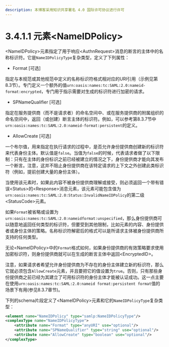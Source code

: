 ```yaml
---
description: 本博客采用知识共享署名 4.0 国际许可协议进行许可
---
```


# 3.4.1.1 元素\<NameIDPolicy\>

\<NameIDPolicy\>元素指定了用于响应\<AuthnRequest\>消息的断言的主体中的名称标识符。它是```NameIDPolicyType```复杂类型，定义了下列属性：

+ Format [可选]

指定与本规范或其他规范中定义的名称标识符格式相对应的URI引用（示例见第8.3节）。专门定义一个额外的值```urn:oasis:names:tc:SAML:2.0:nameid-format:encrypted```，专门用于指示需要对生成的标识符进行加密的请求。

+ SPNameQualifier [可选]

指定在服务提供商（而不是请求者）的命名空间中、或在服务提供商的附属组织的命名空间中，返回（或创建）断言主体的标识符。例如，可以参考第8.3.7节中```urn:oasis:names:tc:SAML:2.0:nameid-format:persistent```的定义。

+ AllowCreate [可选]

一个布尔值，用来指定在执行请求的过程中，是否允许身份提供商创建新的标识符来代表身份主体。默认值是```false```。当值为```false```的时候，代表请求者做了以下限制：只有在主体的身份标识之前已经被建立的情况之下，身份提供商才能向其发布一个断言。注意，这并不阻止身份提供商在该特定请求的上下文之外创建此类标识符（例如，提前创建大量的身份主体）。

当使用该元素时，如果此内容不被身份提供商理解或接受，则必须返回一个带有错误\<Status\>的\<Response\>消息元素，该元素可能包含值为```urn:oasis:names:tc:SAML:2.0:Status:InvalidNameIDPolicy```的第二级\<StatusCode\>元素。

如果```Format```被省略或设置为```urn:oasis:names:tc:SAML:2.0:nameidformat:unspecified```，那么身份提供商可以随意地返回任何类型的标识符，但要受到其他限制，比如元素的内容、身份提供者或身份主体的策略。名称标识符解密后的格式可以是所请求主体被身份提供商所支持的任何类型。

无论\<NameIDPolicy\>中的```Format```格式如何，如果身份提供商的有效策略要求使用加密标识符，则身份提供商就可以在生成的断言主体中返回\<EncryptedID\>。

注意，如果请求者希望允许身份提供商为不存在的身份主体建立新的标识符，那么它就必须包含```AllowCreate```元素，并且要把它的值设置为```true```。否则，只有那些身份提供商之前已经为其建立了可用标识符的身份主体才能被认证成功。这一点主要在使用```urn:oasis:names:tc:SAML:2.0:nameid format:persistent format```值的场景下有用(参见8.3.7章节)。

下列的schema片段定义了\<NameIDPolicy\>元素和它的```NameIDPolicyType```复杂类型：

```xml
<element name="NameIDPolicy" type="samlp:NameIDPolicyType"/>
<complexType name="NameIDPolicyType">
    <attribute name="Format" type="anyURI" use="optional"/>
    <attribute name="SPNameQualifier" type="string" use="optional"/>
    <attribute name="AllowCreate" type="boolean" use="optional"/>
</complexType>
```